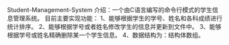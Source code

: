 Student-Management-System
介绍：一个由C语言编写的命令行模式的学生信息管理系统。
目前主要实现功能：
1、能够根据学生的学号、姓名和各科成绩进行统计排序。
2、能够根据学号或者姓名修改学生的信息并更新到文件中。
3、能够根据学号或姓名精确删除某一个学生信息。
4、数据结构为：结构体数组。
